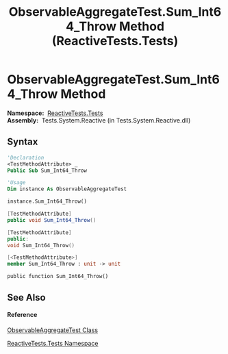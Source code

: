 ﻿---
title: ObservableAggregateTest.Sum_Int64_Throw Method  (ReactiveTests.Tests)
TOCTitle: Sum_Int64_Throw Method
ms:assetid: M:ReactiveTests.Tests.ObservableAggregateTest.Sum_Int64_Throw
ms:mtpsurl: https://msdn.microsoft.com/en-us/library/reactivetests.tests.observableaggregatetest.sum_int64_throw(v=VS.103)
ms:contentKeyID: 36621059
ms.date: 06/28/2011
mtps_version: v=VS.103
f1_keywords:
- ReactiveTests.Tests.ObservableAggregateTest.Sum_Int64_Throw
dev_langs:
- CSharp
- JScript
- VB
- FSharp
- c++
---

# ObservableAggregateTest.Sum\_Int64\_Throw Method

**Namespace:**  [ReactiveTests.Tests](hh289046\(v=vs.103\).md)  
**Assembly:**  Tests.System.Reactive (in Tests.System.Reactive.dll)

## Syntax

``` vb
'Declaration
<TestMethodAttribute> _
Public Sub Sum_Int64_Throw
```

``` vb
'Usage
Dim instance As ObservableAggregateTest

instance.Sum_Int64_Throw()
```

``` csharp
[TestMethodAttribute]
public void Sum_Int64_Throw()
```

``` c++
[TestMethodAttribute]
public:
void Sum_Int64_Throw()
```

``` fsharp
[<TestMethodAttribute>]
member Sum_Int64_Throw : unit -> unit 
```

``` jscript
public function Sum_Int64_Throw()
```

## See Also

#### Reference

[ObservableAggregateTest Class](hh314823\(v=vs.103\).md)

[ReactiveTests.Tests Namespace](hh289046\(v=vs.103\).md)

